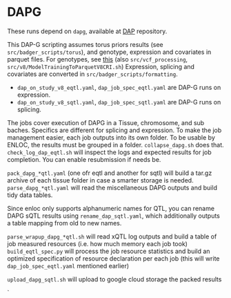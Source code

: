 # DAPG

These runs depend on `dapg`, available at [DAP](https://github.com/xqwen/dap) repository.

This DAP-G scripting assumes torus priors results (see `src/badger_scripts/torus`), and  genotype, expression and covariates in parquet files.
For genotypes, see [this](https://github.com/hakyimlab/summary-gwas-imputation/wiki/Reference-Data-Set-Compilation) (also `src/vcf_processing`, `src/v8/ModelTrainingToParquetV8CRI.sh`)
Expression, splicing and covariates are converted in `src/badger_scripts/formatting`.

- `dap_on_study_v8_eqtl.yaml`, `dap_job_spec_eqtl.yaml` are DAP-G runs on expression. 
- `dap_on_study_v8_sqtl.yaml`, `dap_job_spec_sqtl.yaml` are DAP-G runs on splicing.

The jobs cover execution of DAPG in a Tissue, chromosome, and sub baches. Specifics are different for splicing and expression.
To make the job management easier, each job outputs into its own folder. To be usable by ENLOC, the results must be grouped in a folder.
`collapse_dapg.sh` does that.
`check_log_dap_eqtl.sh` will inspect the logs and expected results for job completion. You can enable resubmission if needs be.

`pack_dapg_*qtl.yaml` (one ofr eqtl and another for sqtl)  will build a tar.gz archive of each tissue folder in case a smarter storage is needed.
`parse_dapg_*qtl.yaml` will read the miscellaneous DAPG outputs and build tidy data tables.
 
 Since enloc only supports alphanumeric names for QTL, you can rename DAPG sQTL results using `rename_dap_sqtl.yaml`, which additionally outputs a table mapping from old to new names.
 
 `parse_wrapup_dapg_*qtl.sh` will read xQTL log outputs and build a table of job measured resources (i.e. how much memory each job took)
 `build_eqtl_spec.py` will process the job resource statistics and build an optimized specification of resource declaration per each job (this will write `dap_job_spec_eqtl.yaml` mentioned earlier)
  
 `upload_dapg_sqtl.sh` will upload to google cloud storage the packed results

`